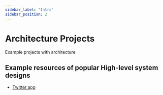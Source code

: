 ```yaml
---
sidebar_label: "Intro"
sidebar_position: 2
---
```


# Architecture Projects

Example projects with architecture

## Example resources of popular High-level system designs

- [Twitter app](https://levelup.gitconnected.com/system-design-interview-design-twitter-x-695cd800de51)
